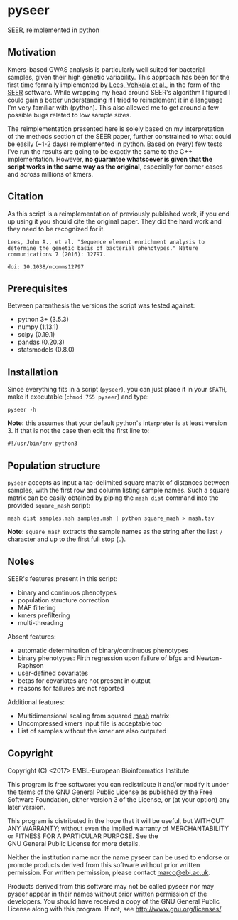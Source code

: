 pyseer
======

[SEER](https://github.com/johnlees/seer), reimplemented in python

Motivation
----------

Kmers-based GWAS analysis is particularly well suited for bacterial samples,
given their high genetic variability. This approach has been for the first
time formally implemented by [Lees, Vehkala et al.](https://www.nature.com/articles/ncomms12797),
in the form of the [SEER](https://github.com/johnlees/seer) software. While
wrapping my head around SEER's algorithm I figured I could gain a better
understanding if I tried to reimplement it in a language I'm
very familiar with (python). This also allowed me to get around a
few possible bugs related to low sample sizes.

The reimplementation presented here is solely based on my interpretation
of the methods section of the SEER paper, further constrained to what
could be easily (~1-2 days) reimplemented in python. Based on (very) few
tests I've run the results are going to be exactly the same to the
C++ implementation. However, **no guarantee whatsoever is given that the
script works in the same way as the original**, especially for corner cases
and across millions of kmers.

Citation
--------

As this script is a reimplementation of previously published work, if you end
up using it you should cite the original paper. They did the hard work and
they need to be recognized for it.

``Lees, John A., et al. "Sequence element enrichment analysis to determine
the genetic basis of bacterial phenotypes." Nature communications 7 (2016): 12797.``

``doi: 10.1038/ncomms12797``

Prerequisites
-------------

Between parenthesis the versions the script was tested against:

* python 3+ (3.5.3)
* numpy (1.13.1)
* scipy (0.19.1)
* pandas (0.20.3)
* statsmodels (0.8.0)

Installation
------------

Since everything fits in a script (`pyseer`), you can just place it in your `$PATH`,
make it executable (`chmod 755 pyseer`) and type:

    pyseer -h

**Note:** this assumes that your default python's interpreter is at least version 3.
If that is not the case then edit the first line to:

    #!/usr/bin/env python3

Population structure
--------------------

`pyseer` accepts as input a tab-delimited square matrix of distances between samples, with
the first row and column listing sample names. Such a square matrix can be easily obtained
by piping the `mash dist` command into the provided `square_mash` script:

    mash dist samples.msh samples.msh | python square_mash > mash.tsv

**Note:** `square_mash` extracts the sample names as the string after the last `/` character
and up to the first full stop (`.`).

Notes
-----

SEER's features present in this script:

* binary and continuos phenotypes
* population structure correction
* MAF filtering
* kmers prefiltering
* multi-threading

Absent features:

* automatic determination of binary/continuous phenotypes
* binary phenotypes: Firth regression upon failure of bfgs and Newton-Raphson
* user-defined covariates
* betas for covariates are not present in output
* reasons for failures are not reported

Additional features:

* Multidimensional scaling from squared [mash](https://genomebiology.biomedcentral.com/articles/10.1186/s13059-016-0997-x) matrix
* Uncompressed kmers input file is acceptable too
* List of samples without the kmer are also outputed

Copyright
---------

Copyright (C) <2017> EMBL-European Bioinformatics Institute

This program is free software: you can redistribute it and/or
modify it under the terms of the GNU General Public License as
published by the Free Software Foundation, either version 3 of
the License, or (at your option) any later version.

This program is distributed in the hope that it will be useful,
but WITHOUT ANY WARRANTY; without even the implied warranty of
MERCHANTABILITY or FITNESS FOR A PARTICULAR PURPOSE. See the   
GNU General Public License for more details.

Neither the institution name nor the name pyseer
can be used to endorse or promote products derived from
this software without prior written permission.
For written permission, please contact <marco@ebi.ac.uk>.

Products derived from this software may not be called pyseer
nor may pyseer appear in their names without prior written
permission of the developers. You should have received a copy
of the GNU General Public License along with this program.
If not, see <http://www.gnu.org/licenses/>.

